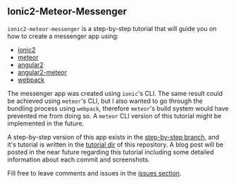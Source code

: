 Ionic2-Meteor-Messenger
-----------------------

`ionic2-meteor-messenger` is a step-by-step tutorial that will guide you on how to create a messenger app using:

- [ionic2](http://ionicframework.com/docs/v2/)
- [meteor](https://www.meteor.com/)
- [angular2](https://angular.io/)
- [angular2-meteor](https://www.angular-meteor.com/angular2)
- [webpack](https://webpack.github.io/)

The messenger app was created using `ionic`'s CLI. The same result could be achieved using `meteor`'s CLI, but I also wanted to go through the bundling process using `webpack`, therefore `meteor`'s build system would have prevented me from doing so. A `meteor` CLI version of this tutorial might be implemented in the future.

A step-by-step version of this app exists in the [step-by-step branch](https://github.com/DAB0mB/ionic2-meteor-messenger/tree/step-by-step), and it's tutorial is written in the [tutorial dir](https://github.com/DAB0mB/ionic2-meteor-messenger/tree/master/tutorial) of this repository. A blog post will be posted in the near future regarding this tutorial including some detailed information about each commit and screenshots.

Fill free to leave comments and issues in the [issues section](https://github.com/DAB0mB/ionic2-meteor-messenger/issues).
